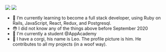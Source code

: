 















![](https://github-readme-stats.vercel.app/api?username=lilyzhaoyilu&show_icons=true)
![](https://github-profile-trophy.vercel.app/?username=lilyzhaoyilu&theme=onedark&column=6)
- 🌱 I’m currently learning to become a full stack developer, using Ruby on Rails, JavaScript, React, Redux, and Postgresql.
- :flushed: I did not know any of the things above before September 2020
- 💬 I'm currently a student @AppAcademy
- :dog: I have a corgi, his name is Leo. The profile picture is him. He contributes to all my projects (in a woof way). 
